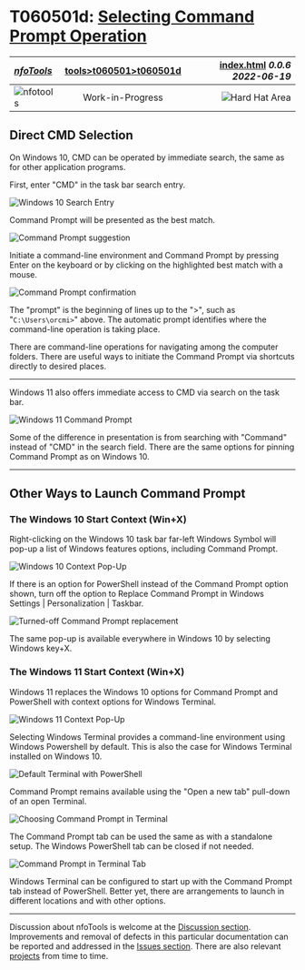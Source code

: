 <!-- index.md 0.0.6                 UTF-8                          2022-06-19
     ----1----|----2----|----3----|----4----|----5----|----6----|----7----|--*

                      SELECTING COMMAND PROMPT OPERATION

     -->

# T060501d: [Selecting Command Prompt Operation](.)

| ***[nfoTools](../../../)*** | [tools](../../)[>t060501](../)[>t060501d](.) | [index.html](index.html) ***0.0.6 2022-06-19*** |
| :--                |       :-:          | --: |
| ![nfotools](../../../images/nfoWorks-2014-06-02-1702-LogoSmall.png) | Work-in-Progress | ![Hard Hat Area](../../../images/hardhat-logo.gif) |

## Direct CMD Selection

On Windows 10, CMD can be operated by immediate search, the same as for other
application programs.

First, enter "CMD" in the task bar search entry.

![Windows 10 Search Entry](T060501d6-W10SearchTry.png)

Command Prompt will be presented as the best match.

![Command Prompt suggestion](T060501d7-W10CMDFound.png)

Initiate a command-line environment and Command Prompt by pressing Enter
on the keyboard or by clicking on the highlighted best match with a mouse.

![Command Prompt confirmation](../T060501-2021-09-06-1432-CommandPrompt.png)

The "prompt" is the beginning of lines up to the ">", such as
"`C:\Users\orcmi>`" above.  The automatic prompt identifies where the
command-line operation is taking place.

There are command-line operations for navigating among the computer folders.
There are useful ways to initiate the Command Prompt via shortcuts directly
to desired places.

----

Windows 11 also offers immediate access to CMD via search on the task bar.

![Windows 11 Command Prompt](T060501d5-W11SearchCommandPrompt.png)

Some of the difference in presentation is from searching with "Command"
instead of "CMD" in the search field.  There are the same options for pinning
Command Prompt as on Windows 10.

----

## Other Ways to Launch Command Prompt

### The Windows 10 Start Context (Win+X)

Right-clicking on the Windows 10 task bar far-left Windows Symbol will pop-up
a list of Windows features options, including Command Prompt.

![Windows 10 Context Pop-Up](T060501d9-W10CMDWinX.png)

If there is an option for PowerShell instead of the Command Prompt option
shown, turn off the option to Replace Command
Prompt in Windows Settings | Personalization | Taskbar.

![Turned-off Command Prompt replacement](T060501d10-W10CMDdefault.png)

The same pop-up is available everywhere in Windows 10 by selecting Windows
key+X.

### The Windows 11 Start Context (Win+X)

Windows 11 replaces the Windows 10 options for Command Prompt and PowerShell
with context options for Windows Terminal.

![Windows 11 Context Pop-Up](T060501d1-W11TerminalOption.png)

Selecting Windows Terminal provides a command-line environment using Windows
Powershell by default.  This is also the case for Windows Terminal installed
on Windows 10.

![Default Terminal with PowerShell](T060501d2-W11TerminalDefaultPS.png)

Command Prompt remains available using the "Open a new tab" pull-down of an
open Terminal.

![Choosing Command Prompt in Terminal](T060501d3-W11TerminalSelectCMD.png)

The Command Prompt tab can be used the same as with a standalone setup.  The
Windows PowerShell tab can be closed if not needed.

![Command Prompt in Terminal Tab](T060501d4-W11TerminalCMD.png)

Windows Terminal can be configured to start up with the Command Prompt tab
instead of PowerShell.  Better yet, there are arrangements to launch in
different locations and with other options.

----

Discussion about nfoTools is welcome at the
[Discussion section](https://github.com/orcmid/nfoTools/discussions).
Improvements and removal of defects in this particular documentation can be
reported and addressed in the
[Issues section](https://github.com/orcmid/nfoTools/issues).  There are also
relevant [projects](https://github.com/orcmid/nfoTools/projects?type=classic)
from time to time.

<!-- ----1----|----2----|----3----|----4----|----5----|----6----|----7----|--*

     0.0.6 2022-06-19T01:41Z Provide correct top heading strip
     0.0.5 2021-09-20T23:50Z Touch-ups
     0.0.4 2021-09-17T20:16Z Update Discussion invitation
     0.0.3 2021-09-16T22:48Z Proof-reading touchups
     0.0.2 2021-09-16T22:24Z Full Draft on Windows 10/11
     0.0.1 2021-09-16T17:49Z Trial Top-banner introduction
     0.0.0 2021-09-16T02:01Z Create placeholder to morph into the
           necessary material

           *** end of docs/tools/T060501/T060501d/index.md ***
     -->

